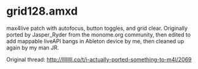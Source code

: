 # grid128.amxd
max4live patch with autofocus, button toggles, and grid clear.
Originally ported by Jasper_Ryder from the monome.org community, then edited to add mappable liveAPI bangs in Ableton device by me, then cleaned up again by my man JR.

Original thread:
http://llllllll.co/t/i-actually-ported-something-to-m4l/2069
